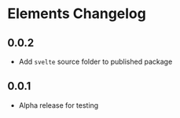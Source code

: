 # Elements Changelog

## 0.0.2

- Add `svelte` source folder to published package

## 0.0.1

- Alpha release for testing
